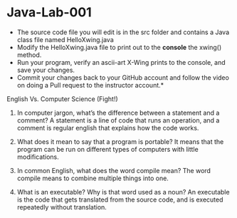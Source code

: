 # Java-Lab-001

* The source code file you will edit is in the src folder and contains a Java class file named HelloXwing.java
* Modify the HelloXwing.java file to print out to the **console** the xwing() method.
* Run your program, verify an ascii-art X-Wing prints to the console, and save your changes.
* Commit your changes back to your GitHub account and follow the video on doing a Pull request to the instructor account.*

English Vs. Computer Science (Fight!)

1) In computer jargon, what’s the difference between a statement and a comment?
A statement is a line of code that runs an operation, and a comment is regular english that explains how the code works.

2) What does it mean to say that a program is portable?
It means that the program can be run on different types of computers with little modifications.

3) In common English, what does the word compile mean?
The word compile means to combine multiple things into one.

4) What is an executable? Why is that word used as a noun?
An executable is the code that gets translated from the source code, and is executed repeatedly without translation.  
